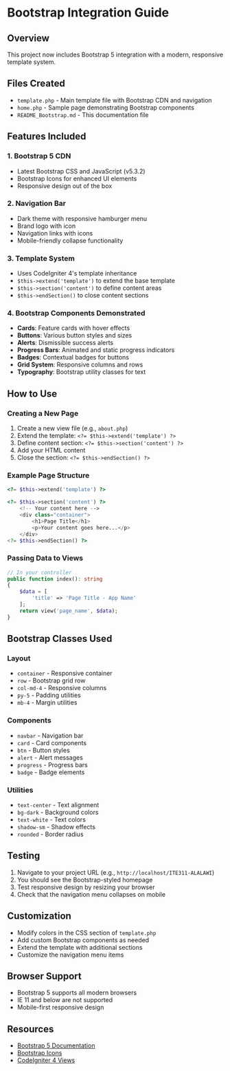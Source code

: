 # Bootstrap Integration Guide

## Overview
This project now includes Bootstrap 5 integration with a modern, responsive template system.

## Files Created
- `template.php` - Main template file with Bootstrap CDN and navigation
- `home.php` - Sample page demonstrating Bootstrap components
- `README_Bootstrap.md` - This documentation file

## Features Included

### 1. Bootstrap 5 CDN
- Latest Bootstrap CSS and JavaScript (v5.3.2)
- Bootstrap Icons for enhanced UI elements
- Responsive design out of the box

### 2. Navigation Bar
- Dark theme with responsive hamburger menu
- Brand logo with icon
- Navigation links with icons
- Mobile-friendly collapse functionality

### 3. Template System
- Uses CodeIgniter 4's template inheritance
- `$this->extend('template')` to extend the base template
- `$this->section('content')` to define content areas
- `$this->endSection()` to close content sections

### 4. Bootstrap Components Demonstrated
- **Cards**: Feature cards with hover effects
- **Buttons**: Various button styles and sizes
- **Alerts**: Dismissible success alerts
- **Progress Bars**: Animated and static progress indicators
- **Badges**: Contextual badges for buttons
- **Grid System**: Responsive columns and rows
- **Typography**: Bootstrap utility classes for text

## How to Use

### Creating a New Page
1. Create a new view file (e.g., `about.php`)
2. Extend the template: `<?= $this->extend('template') ?>`
3. Define content section: `<?= $this->section('content') ?>`
4. Add your HTML content
5. Close the section: `<?= $this->endSection() ?>`

### Example Page Structure
```php
<?= $this->extend('template') ?>

<?= $this->section('content') ?>
    <!-- Your content here -->
    <div class="container">
        <h1>Page Title</h1>
        <p>Your content goes here...</p>
    </div>
<?= $this->endSection() ?>
```

### Passing Data to Views
```php
// In your controller
public function index(): string
{
    $data = [
        'title' => 'Page Title - App Name'
    ];
    return view('page_name', $data);
}
```

## Bootstrap Classes Used

### Layout
- `container` - Responsive container
- `row` - Bootstrap grid row
- `col-md-4` - Responsive columns
- `py-5` - Padding utilities
- `mb-4` - Margin utilities

### Components
- `navbar` - Navigation bar
- `card` - Card components
- `btn` - Button styles
- `alert` - Alert messages
- `progress` - Progress bars
- `badge` - Badge elements

### Utilities
- `text-center` - Text alignment
- `bg-dark` - Background colors
- `text-white` - Text colors
- `shadow-sm` - Shadow effects
- `rounded` - Border radius

## Testing
1. Navigate to your project URL (e.g., `http://localhost/ITE311-ALALAWI`)
2. You should see the Bootstrap-styled homepage
3. Test responsive design by resizing your browser
4. Check that the navigation menu collapses on mobile

## Customization
- Modify colors in the CSS section of `template.php`
- Add custom Bootstrap components as needed
- Extend the template with additional sections
- Customize the navigation menu items

## Browser Support
- Bootstrap 5 supports all modern browsers
- IE 11 and below are not supported
- Mobile-first responsive design

## Resources
- [Bootstrap 5 Documentation](https://getbootstrap.com/docs/5.3/)
- [Bootstrap Icons](https://icons.getbootstrap.com/)
- [CodeIgniter 4 Views](https://codeigniter4.github.io/userguide/outgoing/views.html)
